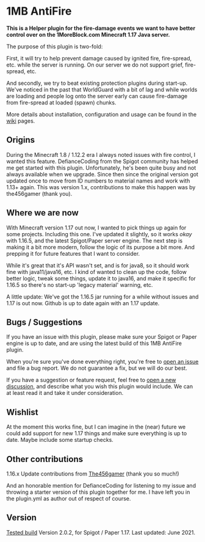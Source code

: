 # 1MB AntiFire

**This is a Helper plugin for the fire-damage events we want to have better control over on the 1MoreBlock.com Minecraft 1.17 Java server.**

The purpose of this plugin is two-fold:

First, it will try to help prevent damage caused by ignited fire, fire-spread, etc. while the server is running. On our server we do not support grief, fire-spread, etc. 

And secondly, we try to beat existing protection plugins during start-up. We've noticed in the past that WorldGuard with a bit of lag and while worlds are loading and people log onto the server early can cause fire-damage from fire-spread at loaded (spawn) chunks.

More details about installation, configuration and usage can be found in the [wiki](https://github.com/mrfdev/AntiFire/wiki) pages.

## Origins

During the Minecraft 1.8 / 1.12.2 era I always noted issues with fire control, I wanted this feature. DefianceCoding from the Spigot community has helped me get started with this plugin. Unfortunately, he's been quite busy and not always available when we upgrade. Since then since the original version got updated once to move from ID numbers to material names and work with 1.13+ again. This was version 1.x, contributions to make this happen was by the456gamer (thank you).

## Where we are now

With Minecraft version 1.17 out now, I wanted to pick things up again for some projects. Including this one. I've updated it slightly, so it works _okay_ with 1.16.5, and the latest Spigot/Paper server engine. The next step is making it a bit more modern, follow the logic of its purpose a bit more. And prepping it for future features that I want to consider.

While it's great that it's API wasn't set, and is for java8, so it should work fine with java11/java16, etc. I kind of wanted to clean up the code, follow better logic, tweak some things, update it to java16, and make it specific for 1.16.5 so there's no start-up 'legacy material' warning, etc.

A little update: We've got the 1.16.5 jar running for a while without issues and 1.17 is out now. Github is up to date again with an 1.17 update.

## Bugs / Suggestions

If you have an issue with this plugin, please make sure your Spigot or Paper engine is up to date, and are using the latest build of this 1MB AntiFire plugin. 

When you're sure you've done everything right, you're free to [open an issue](https://github.com/mrfdev/AntiFire/issues/new?assignees=&labels=bug&template=bug_report.md&title=%5BBUG%5D) and file a bug report. We do not guarantee a fix, but we will do our best.

If you have a suggestion or feature request, feel free to [open a new discussion](https://github.com/mrfdev/AntiFire/discussions/new), and describe what you wish this plugin would include. We can at least read it and take it under consideration. 

## Wishlist

At the moment this works fine, but I can imagine in the (near) future we could add support for new 1.17 things and make sure everything is up to date. Maybe include some startup checks. 

## Other contributions

1.16.x Update contributions from [The456gamer](https://github.com/the456gamer) (thank you so much!)

And an honorable mention for DefianceCoding for listening to my issue and throwing a starter version of this plugin together for me. I have left you in the plugin.yml as author out of respect of course.

## Version

[Tested build](https://github.com/mrfdev/AntiFire/releases) Version 2.0.2, for Spigot / Paper 1.17. Last updated: June 2021.
